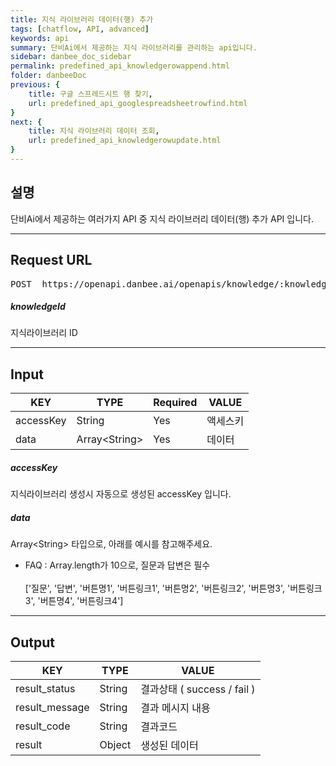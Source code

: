 ```yaml
---
title: 지식 라이브러리 데이터(행) 추가
tags: [chatflow, API, advanced]
keywords: api
summary: 단비Ai에서 제공하는 지식 라이브러리를 관리하는 api입니다.
sidebar: danbee_doc_sidebar
permalink: predefined_api_knowledgerowappend.html
folder: danbeeDoc
previous: {
    title: 구글 스프레드시트 행 찾기,
    url: predefined_api_googlespreadsheetrowfind.html
}
next: {
    title: 지식 라이브러리 데이터 조회,
    url: predefined_api_knowledgerowupdate.html
}
---
```


## 설명

단비Ai에서 제공하는 여러가지 API 중 지식 라이브러리 데이터(행) 추가 API 입니다.
<hr/>

## Request URL
<pre>POST  https://openapi.danbee.ai/openapis/knowledge/:knowledgeId/create</pre>
##### knowledgeId
지식라이브러리 ID
<hr/>

## Input

| KEY | TYPE | Required | VALUE | 
|--------|--------|--------|--------|
| accessKey | String | Yes | 액세스키 | 
| data | Array\<String\> | Yes | 데이터 |


##### accessKey
지식라이브러리 생성시 자동으로 생성된 accessKey 입니다.
##### data
Array\<String\> 타입으로, 아래를 예시를 참고해주세요.

- FAQ : Array.length가 10으로, 질문과 답변은 필수<br/><br/>['질문', '답변', '버튼명1', '버튼링크1', '버튼명2', '버튼링크2', '버튼명3', '버튼링크3', '버튼명4', '버튼링크4']
<hr/>

## Output

| KEY | TYPE | VALUE |
|--------|--------|--------|
| result_status | String | 결과상태 ( success / fail ) |
| result_message | String | 결과 메시지 내용 |
| result_code | String | 결과코드 |
| result | Object | 생성된 데이터 |


<br />

